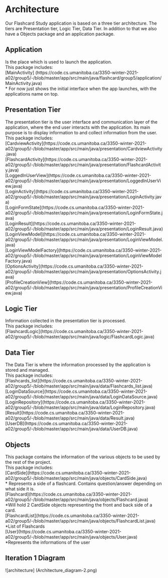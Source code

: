 # Architecture
<p> Our Flashcard Study application is based on a three tier architecture. The tiers are Presentation tier, 
Logic Tier, Data Tier. In addition to that we also have a Objects package and an application package.
</p>

## Application
<p> Is the place which is used to launch the application.<br> 
This package includes:<br>
[MainActivity] (https://code.cs.umanitoba.ca/3350-winter-2021-a02/group5/-/blob/master/app/src/main/java/flashcard/group5/application/MainActivity.java) <br>
    * For now just shows the initial interface when the app launches, with the applications name on top.<br>
</p>

## Presentation Tier
<p> The presentation tier is the user interface and communication layer of the application, where the 
end user interacts with the application. Its main purpose is to display information to and collect information from the user.<br>
This package includes: <br>
[CardviewActivity](https://code.cs.umanitoba.ca/3350-winter-2021-a02/group5/-/blob/master/app/src/main/java/presentation/CardviewActivity.java) <br>
[FlashcardActivity](https://code.cs.umanitoba.ca/3350-winter-2021-a02/group5/-/blob/master/app/src/main/java/presentation/FlashcardActivity.java) <br>
[LoggedInUserView](https://code.cs.umanitoba.ca/3350-winter-2021-a02/group5/-/blob/master/app/src/main/java/presentation/LoggedInUserView.java) <br>
[LoginActivity](https://code.cs.umanitoba.ca/3350-winter-2021-a02/group5/-/blob/master/app/src/main/java/presentation/LoginActivity.java) <br>
[LoginFormState](https://code.cs.umanitoba.ca/3350-winter-2021-a02/group5/-/blob/master/app/src/main/java/presentation/LoginFormState.java) <br>
[LoginResult](https://code.cs.umanitoba.ca/3350-winter-2021-a02/group5/-/blob/master/app/src/main/java/presentation/LoginResult.java) <br> 
[LoginViewModel](https://code.cs.umanitoba.ca/3350-winter-2021-a02/group5/-/blob/master/app/src/main/java/presentation/LoginViewModel.java) <br>
[LoginViewModelFactory](https://code.cs.umanitoba.ca/3350-winter-2021-a02/group5/-/blob/master/app/src/main/java/presentation/LoginViewModelFactory.java) <br>
[OptionsActivity](https://code.cs.umanitoba.ca/3350-winter-2021-a02/group5/-/blob/master/app/src/main/java/presentation/OptionsActivity.java) <br>
[ProfileCreationView](https://code.cs.umanitoba.ca/3350-winter-2021-a02/group5/-/blob/master/app/src/main/java/presentation/ProfileCreationView.java) <br>
</p>

## Logic Tier
<p> Information collected in the presentation tier is processed.<br>
This package includes:<br>
[FlashcardLogic](https://code.cs.umanitoba.ca/3350-winter-2021-a02/group5/-/blob/master/app/src/main/java/logic/FlashcardLogic.java) <br>
</p>

## Data Tier
<p> The Data Tier is where the information processed by the application is stored and managed.<br>
This package includes:<br>
[Flashcards_list](https://code.cs.umanitoba.ca/3350-winter-2021-a02/group5/-/blob/master/app/src/main/java/data/Flashcards_list.java) <br>
[LoginDataSource](https://code.cs.umanitoba.ca/3350-winter-2021-a02/group5/-/blob/master/app/src/main/java/data/LoginDataSource.java) <br>
[LoginRepository](https://code.cs.umanitoba.ca/3350-winter-2021-a02/group5/-/blob/master/app/src/main/java/data/LoginRepository.java) <br>
[Result](https://code.cs.umanitoba.ca/3350-winter-2021-a02/group5/-/blob/master/app/src/main/java/data/Result.java) <br>
[UserDB](https://code.cs.umanitoba.ca/3350-winter-2021-a02/group5/-/blob/master/app/src/main/java/data/UserDB.java) <br>
</p>

## Objects
<p> This package contains the information of the various objects to be used by the rest of the project.<br>
This package includes:<br>
[CardSide](https://code.cs.umanitoba.ca/3350-winter-2021-a02/group5/-/blob/master/app/src/main/java/objects/CardSide.java)<br>
    * Represents a side of a flashcard. Contains question/answer depending on what side it is.<br>
[Flashcard](https://code.cs.umanitoba.ca/3350-winter-2021-a02/group5/-/blob/master/app/src/main/java/objects/Flashcard.java)<br>
    *Will hold 2 CardSide objects representing the front and back side of a card.<br>
[FlashcardList](https://code.cs.umanitoba.ca/3350-winter-2021-a02/group5/-/blob/master/app/src/main/java/objects/FlashcardList.java)<br>
    *List of Flashcards <br>
[User](https://code.cs.umanitoba.ca/3350-winter-2021-a02/group5/-/blob/master/app/src/main/java/objects/User.java)<br>
    *Represents the informations of the user
</p>

## Iteration 1 Diagram 

![architecture] (Architecture_diagram-2.png)
